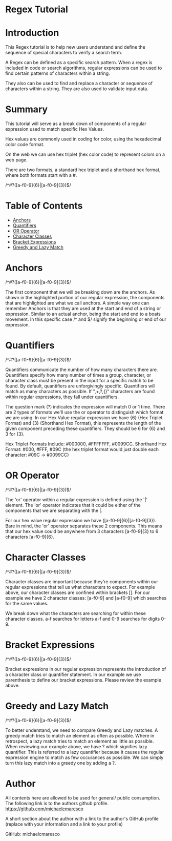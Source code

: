 # Regex Tutorial

# Introduction
This Regex tutorial is to help new users understand and define the sequence of special characters to verify a search term. 

A Regex can be defined as a specific search pattern. When a regex is included in code or search algorithms, regular expressions can be used to find certain patterns of characters within a string.

They also can be used to find and replace a character or sequence of characters within a string. They are also used to validate input data.

# Summary
This tutorial will serve as a break down of components of a regular expression used to match specific Hex Values. 

Hex values are commonly used in coding for color, using the hexadecimal color code format. 

On the web we can use hex triplet (hex color code) to represent colors on a web page. 

There are two formats, a standard hex triplet and a shorthand hex format, where both formats start with a #.

/^#?([a-f0-9]{6}|[a-f0-9]{3})$/


# Table of Contents
- [Anchors](#anchors)
- [Quantifiers](#quantifiers)
- [OR Operator](#or-operator)
- [Character Classes](#character-classes)
- [Bracket Expressions](#bracket-expressions)
- [Greedy and Lazy Match](#greedy-and-lazy-match)

# Anchors
/^#?([a-f0-9]{6}|[a-f0-9]{3})$/

The first component that we will be breaking down are the anchors. As shown in the highlighted portion of our regular expression, the components that are highlighted are what we call anchors. A simple way one can remember Anchors is that they are used at the start and end of a string or expression. Similar to an actual anchor, being the start and end to a boats movement. In this specific case /^ and $/ signify the beginning or end of our expression.

# Quantifiers
/^#?([a-f0-9]{6}|[a-f0-9]{3})$/

Quantifiers communicate the number of how many characters there are. Quantifiers specify how many number of times a group, character, or character class must be present in the input for a specific match to be found. By default, quantifiers are unforgivingly specific. Quantifiers will match as many characters as possible. If ",+,?,{}" characters are found within regular expressions, they fall under quantifiers. 

The question mark (?) indicates the expression will match 0 or 1 time. There are 2 types of formats we'll use the or operator to distinguish which format we are using. In our Hex Value regular expression we have {6} (Hex Triplet Format) and {3} (Shorthand Hex Format), this represents the length of the given component preceding these quantifiers. They should be 6 for {6} and 3 for {3}.

Hex Triplet Formats Include: #000000, #FFFFFFF, #0099CC. Shorthand Hex Format: #000, #FFF, #09C (the hex triplet format would just double each character: #09C -> #0099CC)

# OR Operator
/^#?([a-f0-9]{6}|[a-f0-9]{3})$/

The 'or' operator within a regular expression is defined using the '|' element. The 'or' operator indicates that it could be either of the components that we are separating with the |. 

For our hex value regular expression we have ([a-f0-9]{6}|[a-f0-9]{3}). Bare in mind, the 'or' operator separates these 2 components. This means that our hex value could be anywhere from 3 characters [a-f0-9]{3} to 6 characters [a-f0-9]{6}.

# Character Classes
/^#?([a-f0-9]{6}|[a-f0-9]{3})$/

Character classes are important because they're components within our regular expressions that tell us what characters to expect. For example above, our character classes are confined within brackets []. For our example we have 2 character classes: [a-f0-9] and [a-f0-9] which searches for the same values. 

We break down what the characters are searching for within these character classes. a-f searches for letters a-f and 0-9 searches for digits 0-9.

# Bracket Expressions
/^#?([a-f0-9]{6}|[a-f0-9]{3})$/

Bracket expressions in our regular expression represents the introduction of a character class or quantifier statement. In our example we use parenthesis to define our bracket expressions. Please review the example above.

# Greedy and Lazy Match
/^#?([a-f0-9]{6}|[a-f0-9]{3})$/

To better understand, we need to compare Greedy and Lazy matches. A greedy match tries to match an element as often as possible. Where in retrospect, a lazy match tries to match an element as little as possible. When reviewing our example above, we have ? which signifies lazy quantifier. This is referred to a lazy quantifier because it causes the regular expression engine to match as few occurances as possible. We can simply turn this lazy match into a greedy one by adding a ?.

# Author

All contents here are allowed to be used for general/ public consumption. The following link is to the authors github profile. https://github.com/michaelcmaresco

A short section about the author with a link to the author's GitHub profile (replace with your information and a link to your profile)

GitHub: michaelcmaresco